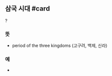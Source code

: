 ## 삼국 시대 #card
?
### 뜻
- period of the three kingdoms (고구려, 백제, 신라)
### 예
-
<!--SR:!2025-04-29,30,230-->


